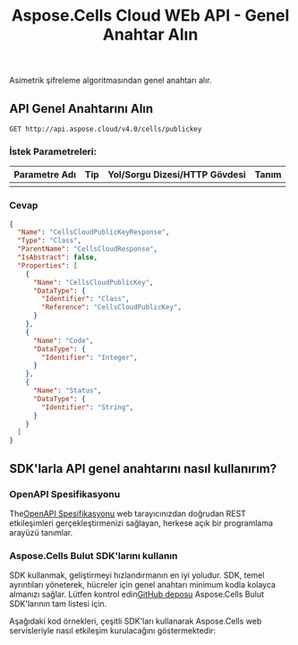 ﻿---
title: Aspose.Cells Cloud WEb API - Genel Anahtar Alın
second_title: Documen
ArticleTitle: Get Public Ke
linktitle: Kamu Anahtarını Alın
type: docs
url: /tr/get-public-key/
keywords: asymmetric encryption, public key retrieval, REST API, Excel API, security, data encryption, API integratio
description: Güvenli veri şifrelemesi için asimetrik bir genel anahtar alın
weight: 100
kwords: asimetrik şifreleme, genel anahtar, REST API, Excel API, güvenlik, veri şifreleme, API entegrasyonu, JSON, API belgeleri
---
Asimetrik şifreleme algoritmasından genel anahtarı alır.

## **API Genel Anahtarını Alın**

```
GET http://api.aspose.cloud/v4.0/cells/publickey
```

### **İstek Parametreleri:**

| Parametre Adı| Tip| Yol/Sorgu Dizesi/HTTP Gövdesi| Tanım|
|:- |:- |:- |:- |
|||||

### **Cevap**

```json
{
  "Name": "CellsCloudPublicKeyResponse",
  "Type": "Class",
  "ParentName": "CellsCloudResponse",
  "IsAbstract": false,
  "Properties": [
    {
      "Name": "CellsCloudPublicKey",
      "DataType": {
        "Identifier": "Class",
        "Reference": "CellsCloudPublicKey",
      }
    },
    {
      "Name": "Code",
      "DataType": {
        "Identifier": "Integer",
      }
    },
    {
      "Name": "Status",
      "DataType": {
        "Identifier": "String",
      }
    }
  ]
}
```

## SDK'larla API genel anahtarını nasıl kullanırım?

### OpenAPI Spesifikasyonu

 The[OpenAPI Spesifikasyonu](https://reference.aspose.cloud/cells/#/KeyController/GetPublicKey) web tarayıcınızdan doğrudan REST etkileşimleri gerçekleştirmenizi sağlayan, herkese açık bir programlama arayüzü tanımlar.

### Aspose.Cells Bulut SDK'larını kullanın

SDK kullanmak, geliştirmeyi hızlandırmanın en iyi yoludur. SDK, temel ayrıntıları yöneterek, hücreler için genel anahtarı minimum kodla kolayca almanızı sağlar.
 Lütfen kontrol edin[GitHub deposu](https://github.com/aspose-cells-cloud) Aspose.Cells Bulut SDK'larının tam listesi için.

Aşağıdaki kod örnekleri, çeşitli SDK'ları kullanarak Aspose.Cells web servisleriyle nasıl etkileşim kurulacağını göstermektedir:
